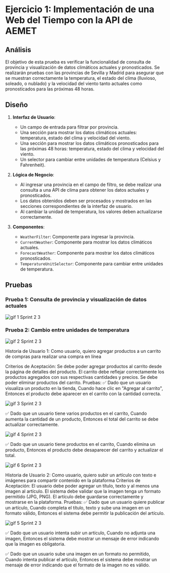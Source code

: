 # Ejercicio 1: Implementación de una Web del Tiempo con la API de AEMET

## Análisis

El objetivo de esta prueba es verificar la funcionalidad de consulta de provincia y visualización de datos climáticos actuales y pronosticados. Se realizarán pruebas con las provincias de Sevilla y Madrid para asegurar que se muestran correctamente la temperatura, el estado del clima (lluvioso, soleado, o nublado) y la velocidad del viento tanto actuales como pronosticados para las próximas 48 horas.

## Diseño

1. **Interfaz de Usuario**:
   - Un campo de entrada para filtrar por provincia.
   - Una sección para mostrar los datos climáticos actuales: temperatura, estado del clima y velocidad del viento.
   - Una sección para mostrar los datos climáticos pronosticados para las próximas 48 horas: temperatura, estado del clima y velocidad del viento.
   - Un selector para cambiar entre unidades de temperatura (Celsius y Fahrenheit).

2. **Lógica de Negocio**:
   - Al ingresar una provincia en el campo de filtro, se debe realizar una consulta a una API de clima para obtener los datos actuales y pronosticados.
   - Los datos obtenidos deben ser procesados y mostrados en las secciones correspondientes de la interfaz de usuario.
   - Al cambiar la unidad de temperatura, los valores deben actualizarse correctamente.

3. **Componentes**:
   - `WeatherFilter`: Componente para ingresar la provincia.
   - `CurrentWeather`: Componente para mostrar los datos climáticos actuales.
   - `ForecastWeather`: Componente para mostrar los datos climáticos pronosticados.
   - `TemperatureUnitSelector`: Componente para cambiar entre unidades de temperatura.

## Pruebas

### Prueba 1: Consulta de provincia y visualización de datos actuales

![gif 1 Sprint 2 3](https://github.com/user-attachments/assets/e9a41881-02cb-487d-92ae-1de83d1f72e6)


### Prueba 2: Cambio entre unidades de temperatura


![gif 2 Sprint 2 3](https://github.com/user-attachments/assets/61f33a69-0787-4568-bb28-05735c75877d)




Historia de Usuario 1: 
Como usuario, quiero agregar productos a un carrito de compras para realizar una compra en línea

Criterios de Aceptación:
Se debe poder agregar productos al carrito desde la página de detalles del producto.
El carrito debe reflejar correctamente los productos agregados con sus respectivas cantidades y precios.
Se debe poder eliminar productos del carrito.
Pruebas:
✅ Dado que un usuario visualiza un producto en la tienda,
Cuando hace clic en "Agregar al carrito",
Entonces el producto debe aparecer en el carrito con la cantidad correcta.

![gif 3 Sprint 2 3](https://github.com/user-attachments/assets/0e63f9a7-22a0-4d02-a265-10aeffad1c84)


✅ Dado que un usuario tiene varios productos en el carrito,
Cuando aumenta la cantidad de un producto,
Entonces el total del carrito se debe actualizar correctamente.

![gif 4 Sprint 2 3](https://github.com/user-attachments/assets/25121368-9123-405d-beb0-6bf4a382f3e4)


✅ Dado que un usuario tiene productos en el carrito,
Cuando elimina un producto,
Entonces el producto debe desaparecer del carrito y actualizar el total.

![gif 6 Sprint 2 3](https://github.com/user-attachments/assets/0c05663a-51a3-444b-b848-f455fc916b6d)



Historia de Usuario 2: Como usuario, quiero subir un artículo con texto e imágenes para compartir contenido en la plataforma
Criterios de Aceptación:
El usuario debe poder agregar un título, texto y al menos una imagen al artículo.
El sistema debe validar que la imagen tenga un formato permitido (JPG, PNG).
El artículo debe guardarse correctamente y mostrarse en la plataforma.
Pruebas:
✅ Dado que un usuario quiere publicar un artículo,
Cuando completa el título, texto y sube una imagen en un formato válido,
Entonces el sistema debe permitir la publicación del artículo.

![gif 5 Sprint 2 3](https://github.com/user-attachments/assets/9d8aeb57-350f-486b-8850-d92b46f28002)

✅ Dado que un usuario intenta subir un artículo,
Cuando no adjunta una imagen,
Entonces el sistema debe mostrar un mensaje de error indicando que la imagen es obligatoria.

✅ Dado que un usuario sube una imagen en un formato no permitido,
Cuando intenta publicar el artículo,
Entonces el sistema debe mostrar un mensaje de error indicando que el formato de la imagen no es válido.
